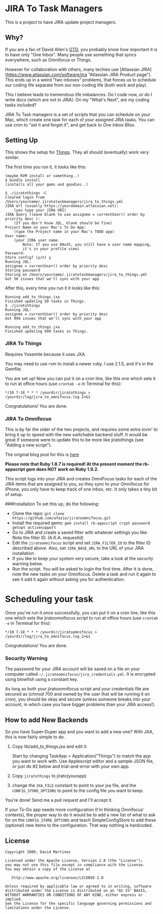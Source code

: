 # JIRA To Task Managers

This is a project to have JIRA update project managers.

## Why?

If you are a fan of David Allen's [GTD](http://gettingthingsdone.com/ "Getting Things Done"), you probably know how important it is to have only "One Inbox". Many people use something that syncs everywhere, such as Omnifocus or Things.

However for collaboration with others, many techies use [Atlassian JIRA] (https://www.atlassian.com/software/jira "Atlassian JIRA Product page"). This ends up in a weird "two inboxes" problems, that forces us to schedule our coding life separate from our non-coding life (both work and play).

This I believe leads to tremendous life imbalances. Do I code now, or do I write docs (which are not in JIRA). On my "What's Next", are my coding tasks included?

JIRA To Task managers is a set of scripts that you can schedule on your Mac, which create one task for each of your assigned JIRA tasks. You can use cron to "set it and forget it", and get back to *One Inbox Bliss*.

## Setting Up

This shows the setup for [Things](https://culturedcode.com/things/). They all should (eventually) work very similar.

The first time you run it, it looks like this:

	(maybe RVM install or something..)
	$ bundle install
	(installs all your gems and goodies..)

	$ ./jiratothings -C
	Cleared login from /Users/yourname/.jiratotaskmanagers/jira_to_things.yml
	JIRA Url (usually https://yourdomain.atlassian.net): 
	    (you type your JIRA URI)
	JIRA Query (leave blank to use assignee = currentUser() order by priority desc ): 
	    (If you don't know JQL, blank should be fine)
	Project Name on your Mac's To Do App: 
	    (type the Project name in your Mac's TODO app)
	User name: 
	    (your JIRA user name.
			Note: If you use OAuth, you still have a user name mapping,
			it's in your profile view)
	Password:
	Store config? (y/n) y
	Running JQL:
	assignee = currentUser() order by priority desc
	Storing password
	Storing on /Users/yourname/.jiratotaskmanagers/jira_to_things.yml
	Got 50 issues that we'll sync with your app

After this, every time you run it it looks like this:

	Running add_to_things.jxa
	Finished updating 50 tasks in Things.
	$ ./jiratothings
	Running JQL:
	assignee = currentUser() order by priority desc
	Got 999 issues that we'll sync with your app

	Running add_to_things.jxa
	Finished updating 999 tasks in Things.


### JIRA To Things

Requires Yosemite because it uses JXA.

You may need to use rvm to install a newer ruby. I use 2.1.5, and it's in the Gemfile.

You are set up! Now you can put it on a cron line, like this one which sets it to run at office
hours (use `crontab -e` in Terminal for this):

    */10 7-18 * * * /yourdir/jiratothings > /yourdir/log/jira_to_omnifocus.log 2>&1

Congratulations!  You are done.


### JIRA To Omnifocus

This is by far the older of the two projects, and requires some extra lovin' to bring it up to speed with the new switchable backend stuff. It would be great if someone were to update this to be more like jiratothings (see "Adding a new script").


The original blog post for this is [here](http://www.hackerdude.com/2009/03/04/jira-to-omnifocus-script/)

__Please note that Ruby 1.8.7 is required!  At the present moment the rb-appscript gem does NOT work
on Ruby 1.9.2.__

This script logs into your JIRA and creates OmniFocus tasks for each of the JIRA items that are
assigned to you, so they sync to your Omnifocus for iPhone, you only have to keep track of one
inbox, etc. It only takes a tiny bit of setup.

###Installation
To set this up, do the following:

* Clone the repo: `git clone https://github.com/afazio/jiratoomnifocus.git`
* Install the required gems: `gem install rb-appscript crypt password getopt activesupport`
* Go to JIRA and create a saved filter with whatever settings you like. Note the filter
  ID. (A.K.A. requestId)
* Edit the `jiratoomnifocus` script and set `JIRA_FILTER_ID` to the filter ID described above.
  Also, set `JIRA_BASE_URL` to the URL of your JIRA installation.
* If you like to keep your system very secure, take a look at the security warning below.
* Run the script. You will be asked to login the first time. After it is done, note the new tasks on
  your Omnifocus. Delete a task and run it again to see it add it again without asking you for
  authentication.

# Scheduling your task

Once you've run it once successfully, you can put it on a cron line, like this one which sets the jiratoomnifocus script to run at office hours (use `crontab -e` in Terminal for this):

    */10 7-18 * * * /yourdir/jiratoomnifocus > /yourdir/log/jira_to_omnifocus.log 2>&1

Congratulations!  You are done.

### Security Warning
The password for your JIRA account will be saved on a file on your computer called
`~/.jiratoomnifocus/jira_credentials.yml`. It is encrypted using blowfish using a constant key.

As long as both your jiratoomnifocus script and your credentials file are secured as (chmod 700 and
owned by the user that will be running it on cron), you should be okay and secure (unless someone
breaks into your account, in which case you have bigger problems than your JIRA access!).

## How to add New Backends

So you have Super-Duper app and you want to add a new one? With JXA, this is now fairly simple to do.

1. Copy lib/add_to_things.jxa and edit it.

	Start by changing TaskApp = Application("Things") to match the app you want to work with. Use Applescript editor and a sample JSON file, or just do #2 below and trial-and-error with your own app.
1. Copy `jiratothings` to jirato(yourapp)
1. change the `JXA_FILE` constant to point to your jxa file, and the `CONFIG_STORE_OPTIONS` to point to the config file you want to keep.

You're done! Send me a pull request and I'll accept it.

If your To-Do app needs more configuration (I'm thinking Omnifocus' contexts), the proper way to do it would be to add a new list of what to ask for on the `CONFIG_STORE_OPTIONS` and teach SimpleConfigStore to add these (optional) new items to the configuration. That way nothing is hardcoded.

## License
    Copyright 2009, David Martinez
    
    Licensed under the Apache License, Version 2.0 (the "License");
    you may not use this file except in compliance with the License.
    You may obtain a copy of the License at
    
       http://www.apache.org/licenses/LICENSE-2.0
    
    Unless required by applicable law or agreed to in writing, software
    distributed under the License is distributed on an "AS IS" BASIS,
    WITHOUT WARRANTIES OR CONDITIONS OF ANY KIND, either express or implied.
    See the License for the specific language governing permissions and
    limitations under the License.
